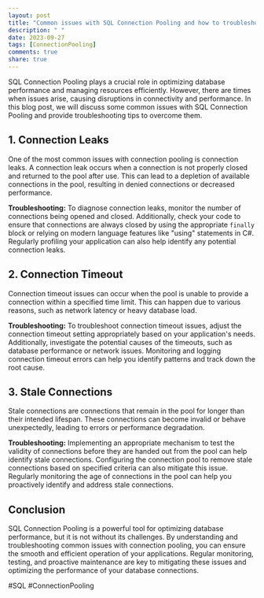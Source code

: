 ```yaml
---
layout: post
title: "Common issues with SQL Connection Pooling and how to troubleshoot them"
description: " "
date: 2023-09-27
tags: [ConnectionPooling]
comments: true
share: true
---
```


SQL Connection Pooling plays a crucial role in optimizing database performance and managing resources efficiently. However, there are times when issues arise, causing disruptions in connectivity and performance. In this blog post, we will discuss some common issues with SQL Connection Pooling and provide troubleshooting tips to overcome them.

## 1. Connection Leaks
One of the most common issues with connection pooling is connection leaks. A connection leak occurs when a connection is not properly closed and returned to the pool after use. This can lead to a depletion of available connections in the pool, resulting in denied connections or decreased performance.

**Troubleshooting:** To diagnose connection leaks, monitor the number of connections being opened and closed. Additionally, check your code to ensure that connections are always closed by using the appropriate `finally` block or relying on modern language features like "using" statements in C#. Regularly profiling your application can also help identify any potential connection leaks.

## 2. Connection Timeout
Connection timeout issues can occur when the pool is unable to provide a connection within a specified time limit. This can happen due to various reasons, such as network latency or heavy database load.

**Troubleshooting:** To troubleshoot connection timeout issues, adjust the connection timeout setting appropriately based on your application's needs. Additionally, investigate the potential causes of the timeouts, such as database performance or network issues. Monitoring and logging connection timeout errors can help you identify patterns and track down the root cause.

## 3. Stale Connections
Stale connections are connections that remain in the pool for longer than their intended lifespan. These connections can become invalid or behave unexpectedly, leading to errors or performance degradation.

**Troubleshooting:** Implementing an appropriate mechanism to test the validity of connections before they are handed out from the pool can help identify stale connections. Configuring the connection pool to remove stale connections based on specified criteria can also mitigate this issue. Regularly monitoring the age of connections in the pool can help you proactively identify and address stale connections.

## Conclusion
SQL Connection Pooling is a powerful tool for optimizing database performance, but it is not without its challenges. By understanding and troubleshooting common issues with connection pooling, you can ensure the smooth and efficient operation of your applications. Regular monitoring, testing, and proactive maintenance are key to mitigating these issues and optimizing the performance of your database connections.

#SQL #ConnectionPooling